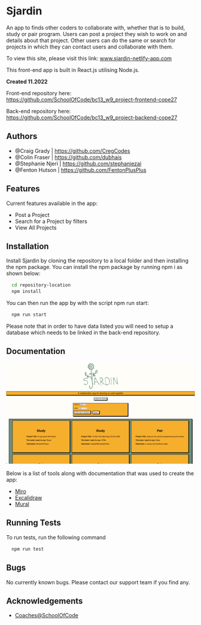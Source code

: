 # Sjardin

An app to finds other coders to collaborate with, whether that is to build, study or pair program.
Users can post a project they wish to work on and details about that project. Other users can do the same or search for projects in which they can contact users and collaborate with them.

To view this site, please visit this link:
www.sjardin-netlify-app.com

This front-end app is built in React.js utilising Node.js.

**Created 11.2022**

Front-end repository here:
https://github.com/SchoolOfCode/bc13_w9_project-frontend-cope27

Back-end repository here:
https://github.com/SchoolOfCode/bc13_w9_project-backend-cope27

## Authors

- @Craig Grady | https://github.com/CregCodes
- @Colin Fraser | https://github.com/dubhais
- @Stephanie Njeri | https://github.com/stephaniezai
- @Fenton Hutson | https://github.com/FentonPlusPlus

## Features

Current features available in the app:

- Post a Project
- Search for a Project by filters
- View All Projects

## Installation

Install Sjardin by cloning the repository to a local folder and then installing the npm package.
You can install the npm package by running npm i as shown below:

```bash
  cd repository-location
  npm install
```

You can then run the app by with the script npm run start:

```bash
  npm run start
```

Please note that in order to have data listed you will need to setup a database which needs to be linked in the back-end repository.

## Documentation

<img src="./src/sjardin-screenshot.png" alt='Sjardin-Screenshot-App' width='600'>

Below is a list of tools along with documentation that was used to create the app:

- [Miro](https://miro.com/app/board/uXjVPCPBqb8=/)
- [Excalidraw](https://excalidraw.com/#room=299b18820ca034efea3c,srwTKkUjV38wWKCfgzaoAA)
- [Mural](https://app.mural.co/t/craigmuralspace8926/m/craigmuralspace8926/1669026888673/3a1aafa597c4420e6b2a0ce870d0528f29e2ff41?sender=craiggrady5730)

## Running Tests

To run tests, run the following command

```bash
  npm run test
```

## Bugs

No currently known bugs. Please contact our support team if you find any.

## Acknowledgements

- [Coaches@SchoolOfCode](https://www.schoolofcode.co.uk/)
